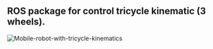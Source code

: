 ## ROS package for control tricycle kinematic (3 wheels).
![Mobile-robot-with-tricycle-kinematics](https://github.com/txphuc2799/tricycle_controller/assets/114810521/e1b11e6b-d1ea-44b3-ab29-f3769436a7a1)

